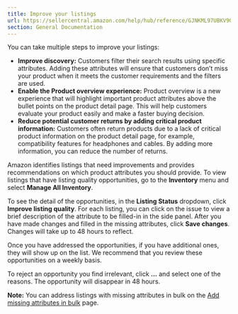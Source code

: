 ```yaml
---
title: Improve your listings
url: https://sellercentral.amazon.com/help/hub/reference/GJNKML97UBKV9QEF
section: General Documentation
---
```


You can take multiple steps to improve your listings:

  * **Improve discovery:** Customers filter their search results using specific attributes. Adding these attributes will ensure that customers don’t miss your product when it meets the customer requirements and the filters are used. 
  * **Enable the Product overview experience:** Product overview is a new experience that will highlight important product attributes above the bullet points on the product detail page. This will help customers evaluate your product easily and make a faster buying decision. 
  * **Reduce potential customer returns by adding critical product information:** Customers often return products due to a lack of critical product information on the product detail page, for example, compatibility features for headphones and cables. By adding more information, you can reduce the number of returns. 

Amazon identifies listings that need improvements and provides recommendations
on which product attributes you should provide. To view listings that have
listing quality opportunities, go to the **Inventory** menu and select
**Manage All Inventory**.

To see the detail of the opportunities, in the **Listing Status** dropdown,
click **Improve listing quality**. For each listing, you can click on the
issue to view a brief description of the attribute to be filled-in in the side
panel. After you have made changes and filled in the missing attributes, click
**Save changes**. Changes will take up to 48 hours to reflect.

Once you have addressed the opportunities, if you have additional ones, they
will show up on the list. We recommend that you review these opportunities on
a weekly basis.

To reject an opportunity you find irrelevant, click **…** and select one of
the reasons. The opportunity will disappear in 48 hours.

**Note:** You can address listings with missing attributes in bulk on the [Add
missing attributes in bulk](/quality/bulk) page.

